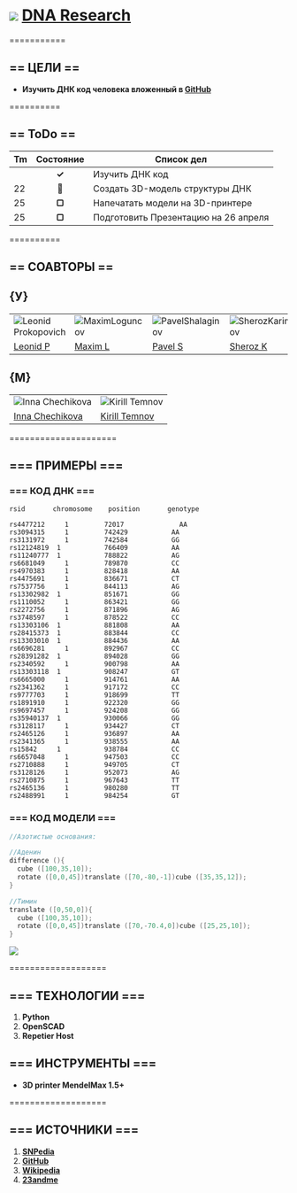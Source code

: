 # ![](https://avatars3.githubusercontent.com/u/4658189?s=30) [ DNA Research](https://github.com/soda-io/DNA/)
===========

## == ЦЕЛИ ==

* **Изучить ДНК код человека вложенный в [GitHub](https://github.com)**

==========


## == ToDo ==

| Tm  | Состояние    |  Список дел                        |
|:----|:------------:|------------------------------------|
|     |  **✓**       | Изучить ДНК код                    |
| 22  |  **🚩**       | Создать 3D-модель структуры ДНК    |
| 25  |  **▢**       | Напечатать модели на 3D-принтере   |
| 25  |  **▢**       |Подготовить Презентацию на 26 апреля|


==========

## == СОАВТОРЫ ==


## {У}

|    |    |    |    |
|----|----|----|----|
|![Leonid Prokopovich](https://avatars2.githubusercontent.com/u/6639503?s=74)|![MaximLoguncov](https://avatars2.githubusercontent.com/u/3838734?s=74)|![PavelShalaginov](https://avatars0.githubusercontent.com/u/3833771?s=74)|![SherozKarimov](https://avatars0.githubusercontent.com/u/4226210?s=74)  
| [Leonid P](https://github.com/leonidprokopovich) | [Maxim L](https://github.com/MaximLoguncov) | [Pavel S](https://github.com/PavelShalaginov)|  [Sheroz K](https://github.com/SherozKarimov)  


## {M}

|    |    | 
|----|----|
|![Inna Chechikova](https://pbs.twimg.com/profile_images/2351222123/4hkg9tbwsz8zzztcrqkf_bigger.jpeg)|![Kirill Temnov](https://avatars1.githubusercontent.com/u/147170?s=74)
|[Inna Chechikova](https://twitter.com/Unsa2003)|[Kirill Temnov](https://github.com/KirillTemnov)

=====================

## === ПРИМЕРЫ ===

### === КОД ДНК ===

```
rsid	   chromosome	 position 	    genotype

rs4477212	  1	        72017	           AA
rs3094315	  1	        742429	         AA
rs3131972	  1	        742584	         GG
rs12124819  1	        766409	         AA
rs11240777	1	        788822	         AG
rs6681049	  1	        789870	         CC
rs4970383	  1	        828418	         AA
rs4475691	  1	        836671	         CT
rs7537756	  1	        844113	         AG
rs13302982	1	        851671	         GG
rs1110052	  1	        863421	         GG
rs2272756	  1	        871896	         AG
rs3748597	  1	        878522	         CC
rs13303106	1	        881808	         AA
rs28415373	1	        883844	         CC
rs13303010	1	        884436	         AA
rs6696281	  1	        892967	         CC
rs28391282	1	        894028	         GG
rs2340592	  1	        900798	         AA
rs13303118	1	        908247	         GT
rs6665000	  1	        914761	         AA
rs2341362	  1	        917172	         CC
rs9777703	  1	        918699	         TT
rs1891910	  1	        922320	         GG
rs9697457	  1	        924208	         GG
rs35940137	1	        930066	         GG
rs3128117	  1	        934427	         CT
rs2465126	  1	        936897	         AA
rs2341365	  1	        938555	         AA
rs15842	    1	        938784	         CC
rs6657048	  1	        947503	         CC
rs2710888	  1	        949705	         CT
rs3128126	  1	        952073	         AG
rs2710875	  1	        967643	         TT
rs2465136	  1	        980280	         TT
rs2488991	  1	        984254	         GT
```

### === КОД МОДЕЛИ ===

```c
//Азотистые основания:

//Аденин
difference (){
  cube ([100,35,10]);
  rotate ([0,0,45])translate ([70,-80,-1])cube ([35,35,12]);
}

//Тимин
translate ([0,50,0]){
  cube ([100,35,10]);
  rotate ([0,0,45])translate ([70,-70.4,0])cube ([25,25,10]);
}


```
![](https://github.com/soda-io/DNA/blob/master/Img/3D/%D0%90%D0%B4%D0%B5%D0%BD%D0%B8%D0%BD%20%D0%B8%20%D0%A2%D0%B8%D0%BC%D0%B8%D0%BD.png?raw=true)



===================


## === ТЕХНОЛОГИИ ===

 1. **Python**
 2. **OpenSCAD**
 3. **Repetier Host**

## === ИНСТРУМЕНТЫ === 
 
* **3D printer MendelMax 1.5+**


===================


## === ИСТОЧНИКИ ===

 1. **[SNPedia](www.snpedia.com)**
 1. **[GitHub](https://github.com)**
 1. **[Wikipedia](http://ru.wikipedia.org/wiki/%D0%94%D0%B5%D0%B7%D0%BE%D0%BA%D1%81%D0%B8%D1%80%D0%B8%D0%B1%D0%BE%D0%BD%D1%83%D0%BA%D0%BB%D0%B5%D0%B8%D0%BD%D0%BE%D0%B2%D0%B0%D1%8F_%D0%BA%D0%B8%D1%81%D0%BB%D0%BE%D1%82%D0%B0)**
 1. **[23andme](www.23andme.com)**
